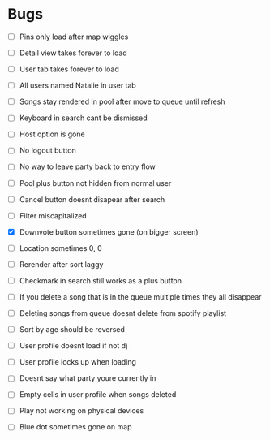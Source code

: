 # Bugs
- [ ] Pins only load after map wiggles

- [ ] Detail view takes forever to load

- [ ] User tab takes forever to load

- [ ] All users named Natalie in user tab

- [ ] Songs stay rendered in pool after move to queue until refresh

- [ ] Keyboard in search cant be dismissed

- [ ] Host option is gone

- [ ] No logout button

- [ ] No way to leave party back to entry flow

- [ ] Pool plus button not hidden from normal user

- [ ] Cancel button doesnt disapear after search

- [ ] Filter miscapitalized

- [X] Downvote button sometimes gone (on bigger screen)

- [ ] Location sometimes 0, 0

- [ ] Rerender after sort laggy

- [ ] Checkmark in search still works as a plus button

- [ ] If you delete a song that is in the queue multiple times they all disappear

- [ ] Deleting songs from queue doesnt delete from spotify playlist

- [ ] Sort by age should be reversed

- [ ] User profile doesnt load if not dj

- [ ] User profile locks up when loading

- [ ] Doesnt say what party youre currently in

- [ ] Empty cells in user profile when songs deleted

- [ ] Play not working on physical devices

- [ ] Blue dot sometimes gone on map

